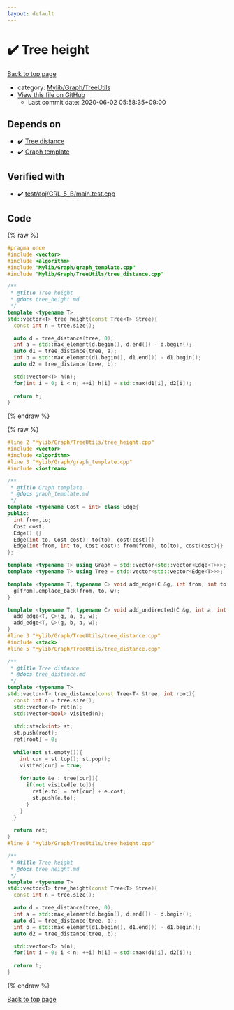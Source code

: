 ```yaml
---
layout: default
---
```


<!-- mathjax config similar to math.stackexchange -->
<script type="text/javascript" async
  src="https://cdnjs.cloudflare.com/ajax/libs/mathjax/2.7.5/MathJax.js?config=TeX-MML-AM_CHTML">
</script>
<script type="text/x-mathjax-config">
  MathJax.Hub.Config({
    TeX: { equationNumbers: { autoNumber: "AMS" }},
    tex2jax: {
      inlineMath: [ ['$','$'] ],
      processEscapes: true
    },
    "HTML-CSS": { matchFontHeight: false },
    displayAlign: "left",
    displayIndent: "2em"
  });
</script>

<script type="text/javascript" src="https://cdnjs.cloudflare.com/ajax/libs/jquery/3.4.1/jquery.min.js"></script>
<script src="https://cdn.jsdelivr.net/npm/jquery-balloon-js@1.1.2/jquery.balloon.min.js" integrity="sha256-ZEYs9VrgAeNuPvs15E39OsyOJaIkXEEt10fzxJ20+2I=" crossorigin="anonymous"></script>
<script type="text/javascript" src="../../../../assets/js/copy-button.js"></script>
<link rel="stylesheet" href="../../../../assets/css/copy-button.css" />


# :heavy_check_mark: Tree height

<a href="../../../../index.html">Back to top page</a>

* category: <a href="../../../../index.html#a41ea9974466d4f509bcbf59f2ee921e">Mylib/Graph/TreeUtils</a>
* <a href="{{ site.github.repository_url }}/blob/master/Mylib/Graph/TreeUtils/tree_height.cpp">View this file on GitHub</a>
    - Last commit date: 2020-06-02 05:58:35+09:00




## Depends on

* :heavy_check_mark: <a href="tree_distance.cpp.html">Tree distance</a>
* :heavy_check_mark: <a href="../graph_template.cpp.html">Graph template</a>


## Verified with

* :heavy_check_mark: <a href="../../../../verify/test/aoj/GRL_5_B/main.test.cpp.html">test/aoj/GRL_5_B/main.test.cpp</a>


## Code

<a id="unbundled"></a>
{% raw %}
```cpp
#pragma once
#include <vector>
#include <algorithm>
#include "Mylib/Graph/graph_template.cpp"
#include "Mylib/Graph/TreeUtils/tree_distance.cpp"

/**
 * @title Tree height
 * @docs tree_height.md
 */
template <typename T>
std::vector<T> tree_height(const Tree<T> &tree){
  const int n = tree.size();

  auto d = tree_distance(tree, 0);
  int a = std::max_element(d.begin(), d.end()) - d.begin();
  auto d1 = tree_distance(tree, a);
  int b = std::max_element(d1.begin(), d1.end()) - d1.begin();
  auto d2 = tree_distance(tree, b);

  std::vector<T> h(n);
  for(int i = 0; i < n; ++i) h[i] = std::max(d1[i], d2[i]);
    
  return h;
}

```
{% endraw %}

<a id="bundled"></a>
{% raw %}
```cpp
#line 2 "Mylib/Graph/TreeUtils/tree_height.cpp"
#include <vector>
#include <algorithm>
#line 3 "Mylib/Graph/graph_template.cpp"
#include <iostream>

/**
 * @title Graph template
 * @docs graph_template.md
 */
template <typename Cost = int> class Edge{
public:
  int from,to;
  Cost cost;
  Edge() {}
  Edge(int to, Cost cost): to(to), cost(cost){}
  Edge(int from, int to, Cost cost): from(from), to(to), cost(cost){}
};

template <typename T> using Graph = std::vector<std::vector<Edge<T>>>;
template <typename T> using Tree = std::vector<std::vector<Edge<T>>>;

template <typename T, typename C> void add_edge(C &g, int from, int to, T w = 1){
  g[from].emplace_back(from, to, w);
}

template <typename T, typename C> void add_undirected(C &g, int a, int b, T w = 1){
  add_edge<T, C>(g, a, b, w);
  add_edge<T, C>(g, b, a, w);
}
#line 3 "Mylib/Graph/TreeUtils/tree_distance.cpp"
#include <stack>
#line 5 "Mylib/Graph/TreeUtils/tree_distance.cpp"

/**
 * @title Tree distance
 * @docs tree_distance.md
 */
template <typename T>
std::vector<T> tree_distance(const Tree<T> &tree, int root){
  const int n = tree.size();
  std::vector<T> ret(n);
  std::vector<bool> visited(n);
    
  std::stack<int> st;
  st.push(root);
  ret[root] = 0;
    
  while(not st.empty()){
    int cur = st.top(); st.pop();
    visited[cur] = true;
      
    for(auto &e : tree[cur]){
      if(not visited[e.to]){
        ret[e.to] = ret[cur] + e.cost;
        st.push(e.to);
      }
    }
  }
    
  return ret;
}
#line 6 "Mylib/Graph/TreeUtils/tree_height.cpp"

/**
 * @title Tree height
 * @docs tree_height.md
 */
template <typename T>
std::vector<T> tree_height(const Tree<T> &tree){
  const int n = tree.size();

  auto d = tree_distance(tree, 0);
  int a = std::max_element(d.begin(), d.end()) - d.begin();
  auto d1 = tree_distance(tree, a);
  int b = std::max_element(d1.begin(), d1.end()) - d1.begin();
  auto d2 = tree_distance(tree, b);

  std::vector<T> h(n);
  for(int i = 0; i < n; ++i) h[i] = std::max(d1[i], d2[i]);
    
  return h;
}

```
{% endraw %}

<a href="../../../../index.html">Back to top page</a>

